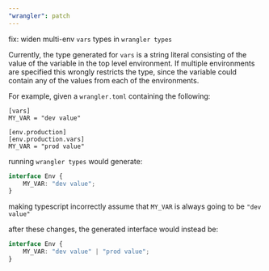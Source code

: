 ```yaml
---
"wrangler": patch
---
```


fix: widen multi-env `vars` types in `wrangler types`

Currently, the type generated for `vars` is a string literal consisting of the value of the variable in the top level environment. If multiple environments
are specified this wrongly restricts the type, since the variable could contain any of the values from each of the environments.

For example, given a `wrangler.toml` containing the following:

```
[vars]
MY_VAR = "dev value"

[env.production]
[env.production.vars]
MY_VAR = "prod value"
```

running `wrangler types` would generate:

```ts
interface Env {
	MY_VAR: "dev value";
}
```

making typescript incorrectly assume that `MY_VAR` is always going to be `"dev value"`

after these changes, the generated interface would instead be:

```ts
interface Env {
	MY_VAR: "dev value" | "prod value";
}
```

